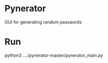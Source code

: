 # Pynerator
GUI for generating random passwords

# Run
python3 ..../pynerator-master/pynerator_main.py
